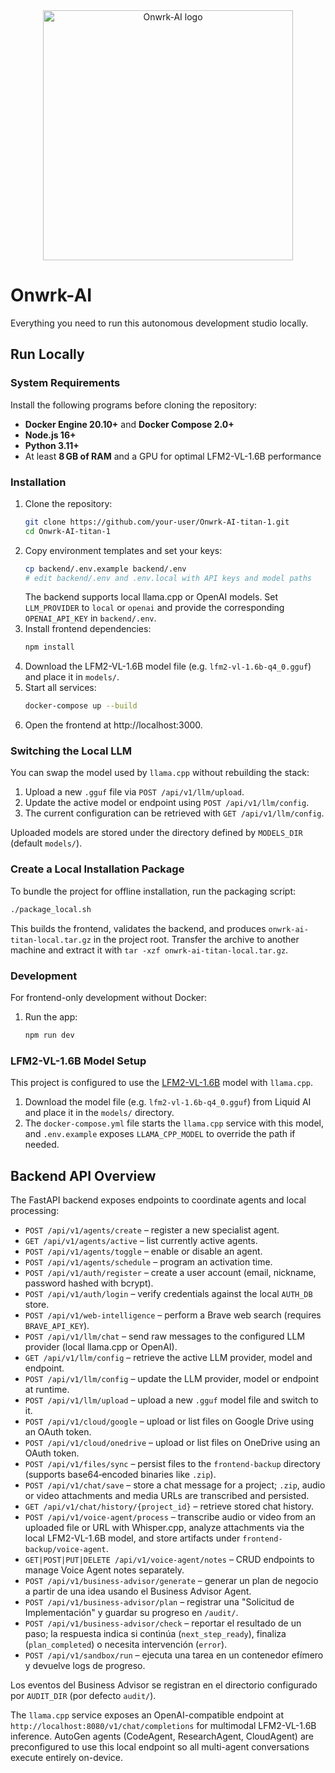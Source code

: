 <div align="center">
  <img src="https://github.com/user-attachments/assets/0aa67016-6eaf-458a-adb2-6e31a0763ed6" alt="Onwrk-AI logo" width="400" />
</div>

# Onwrk-AI

Everything you need to run this autonomous development studio locally.

## Run Locally

### System Requirements

Install the following programs before cloning the repository:

- **Docker Engine 20.10+** and **Docker Compose 2.0+**
- **Node.js 16+**
- **Python 3.11+**
- At least **8 GB of RAM** and a GPU for optimal LFM2-VL-1.6B performance

### Installation

1. Clone the repository:
   ```bash
   git clone https://github.com/your-user/Onwrk-AI-titan-1.git
   cd Onwrk-AI-titan-1
   ```
2. Copy environment templates and set your keys:
   ```bash
   cp backend/.env.example backend/.env
   # edit backend/.env and .env.local with API keys and model paths
   ```
   The backend supports local llama.cpp or OpenAI models. Set `LLM_PROVIDER`
   to `local` or `openai` and provide the corresponding `OPENAI_API_KEY`
   in `backend/.env`.
3. Install frontend dependencies:
   ```bash
   npm install
   ```
4. Download the LFM2-VL-1.6B model file (e.g. `lfm2-vl-1.6b-q4_0.gguf`) and place it in `models/`.
5. Start all services:
   ```bash
   docker-compose up --build
   ```
6. Open the frontend at http://localhost:3000.

### Switching the Local LLM

You can swap the model used by `llama.cpp` without rebuilding the stack:

1. Upload a new `.gguf` file via `POST /api/v1/llm/upload`.
2. Update the active model or endpoint using `POST /api/v1/llm/config`.
3. The current configuration can be retrieved with `GET /api/v1/llm/config`.

Uploaded models are stored under the directory defined by `MODELS_DIR` (default `models/`).

### Create a Local Installation Package

To bundle the project for offline installation, run the packaging script:

```bash
./package_local.sh
```

This builds the frontend, validates the backend, and produces `onwrk-ai-titan-local.tar.gz` in the project root. Transfer the archive to another machine and extract it with `tar -xzf onwrk-ai-titan-local.tar.gz`.

### Development

For frontend-only development without Docker:

1. Run the app:
   ```bash
   npm run dev
   ```

### LFM2-VL-1.6B Model Setup

This project is configured to use the [LFM2-VL-1.6B](https://leap.liquid.ai/models?model=lfm2-vl-1.6b) model with `llama.cpp`.

1. Download the model file (e.g. `lfm2-vl-1.6b-q4_0.gguf`) from Liquid AI and place it in the `models/` directory.
2. The `docker-compose.yml` file starts the `llama.cpp` service with this model, and `.env.example` exposes `LLAMA_CPP_MODEL` to override the path if needed.

## Backend API Overview

The FastAPI backend exposes endpoints to coordinate agents and local processing:

- `POST /api/v1/agents/create` – register a new specialist agent.
- `GET /api/v1/agents/active` – list currently active agents.
- `POST /api/v1/agents/toggle` – enable or disable an agent.
- `POST /api/v1/agents/schedule` – program an activation time.
- `POST /api/v1/auth/register` – create a user account (email, nickname, password hashed with bcrypt).
- `POST /api/v1/auth/login` – verify credentials against the local `AUTH_DB` store.
- `POST /api/v1/web-intelligence` – perform a Brave web search (requires `BRAVE_API_KEY`).
- `POST /api/v1/llm/chat` – send raw messages to the configured LLM provider (local llama.cpp or OpenAI).
- `GET /api/v1/llm/config` – retrieve the active LLM provider, model and endpoint.
- `POST /api/v1/llm/config` – update the LLM provider, model or endpoint at runtime.
- `POST /api/v1/llm/upload` – upload a new `.gguf` model file and switch to it.
- `POST /api/v1/cloud/google` – upload or list files on Google Drive using an OAuth token.
- `POST /api/v1/cloud/onedrive` – upload or list files on OneDrive using an OAuth token.
- `POST /api/v1/files/sync` – persist files to the `frontend-backup` directory (supports base64‑encoded binaries like `.zip`).
- `POST /api/v1/chat/save` – store a chat message for a project; `.zip`, audio or video attachments and media URLs are transcribed and persisted.
- `GET /api/v1/chat/history/{project_id}` – retrieve stored chat history.
- `POST /api/v1/voice-agent/process` – transcribe audio or video from an uploaded file or URL with Whisper.cpp, analyze attachments via the local LFM2-VL-1.6B model, and store artifacts under `frontend-backup/voice-agent`.
- `GET|POST|PUT|DELETE /api/v1/voice-agent/notes` – CRUD endpoints to manage Voice Agent notes separately.
- `POST /api/v1/business-advisor/generate` – generar un plan de negocio a partir de una idea usando el Business Advisor Agent.
- `POST /api/v1/business-advisor/plan` – registrar una "Solicitud de Implementación" y guardar su progreso en `/audit/`.
- `POST /api/v1/business-advisor/check` – reportar el resultado de un paso; la respuesta indica si continúa (`next_step_ready`), finaliza (`plan_completed`) o necesita intervención (`error`).
- `POST /api/v1/sandbox/run` – ejecuta una tarea en un contenedor efímero y devuelve logs de progreso.

Los eventos del Business Advisor se registran en el directorio configurado por `AUDIT_DIR` (por defecto `audit/`).

The `llama.cpp` service exposes an OpenAI-compatible endpoint at `http://localhost:8080/v1/chat/completions` for multimodal LFM2-VL-1.6B inference. AutoGen agents (CodeAgent, ResearchAgent, CloudAgent) are preconfigured to use this local endpoint so all multi-agent conversations execute entirely on-device.
